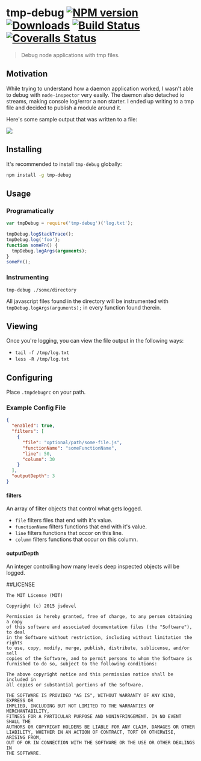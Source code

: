 # tmp-debug [![NPM version][npm-image]][npm-url] [![Downloads][downloads-image]][npm-url] [![Build Status][travis-image]][travis-url] [![Coveralls Status][coveralls-image]][coveralls-url]
> Debug node applications with tmp files.

## Motivation

While trying to understand how a daemon application worked, I wasn't able to debug
with `node-inspector` very easily.  The daemon also detached io streams, making
console log/error a non starter.  I ended up writing to a tmp file and decided to
publish a module around it.

Here's some sample output that was written to a file:

<img src="http://jsdevel.github.io/node-tmp-debug/images/tmp-debug.png">

## Installing

It's recommended to install `tmp-debug` globally:

```bash
npm install -g tmp-debug
```

## Usage

### Programatically

```javascript
var tmpDebug = require('tmp-debug')('log.txt');

tmpDebug.logStackTrace();
tmpDebug.log('foo');
function someFn() {
  tmpDebug.logArgs(arguments);
}
someFn();
```

### Instrumenting

`tmp-debug ./some/directory`

All javascript files found in the directory will be instrumented with
`tmpDebug.logArgs(arguments);` in every function found therein.

## Viewing

Once you're logging, you can view the file output in the following ways:

* `tail -f /tmp/log.txt`
* `less -R /tmp/log.txt`

## Configuring

Place `.tmpdebugrc` on your path.

### Example Config File

```json
{
  "enabled": true,
  "filters": [
    {
      "file": "optional/path/some-file.js",
      "functionName": "someFunctionName",
      "line": 50,
      "column": 30
    }
  ],
  "outputDepth": 3
}
```

#### filters

An array of filter objects that control what gets logged.

* `file` filters files that end with it's value.
* `functionName` filters functions that end with it's value.
* `line` filters functions that occor on this line.
* `column` filters functions that occur on this column.

#### outputDepth

An integer controlling how many levels deep inspected objects will be logged.

##LICENSE
``````
The MIT License (MIT)

Copyright (c) 2015 jsdevel

Permission is hereby granted, free of charge, to any person obtaining a copy
of this software and associated documentation files (the "Software"), to deal
in the Software without restriction, including without limitation the rights
to use, copy, modify, merge, publish, distribute, sublicense, and/or sell
copies of the Software, and to permit persons to whom the Software is
furnished to do so, subject to the following conditions:

The above copyright notice and this permission notice shall be included in
all copies or substantial portions of the Software.

THE SOFTWARE IS PROVIDED "AS IS", WITHOUT WARRANTY OF ANY KIND, EXPRESS OR
IMPLIED, INCLUDING BUT NOT LIMITED TO THE WARRANTIES OF MERCHANTABILITY,
FITNESS FOR A PARTICULAR PURPOSE AND NONINFRINGEMENT. IN NO EVENT SHALL THE
AUTHORS OR COPYRIGHT HOLDERS BE LIABLE FOR ANY CLAIM, DAMAGES OR OTHER
LIABILITY, WHETHER IN AN ACTION OF CONTRACT, TORT OR OTHERWISE, ARISING FROM,
OUT OF OR IN CONNECTION WITH THE SOFTWARE OR THE USE OR OTHER DEALINGS IN
THE SOFTWARE.
``````

[downloads-image]: http://img.shields.io/npm/dm/tmp-debug.svg
[npm-url]: https://npmjs.org/package/tmp-debug
[npm-image]: http://img.shields.io/npm/v/tmp-debug.svg

[travis-url]: https://travis-ci.org/jsdevel/node-tmp-debug
[travis-image]: http://img.shields.io/travis/jsdevel/node-tmp-debug.svg

[coveralls-url]: https://coveralls.io/r/jsdevel/node-tmp-debug
[coveralls-image]: http://img.shields.io/coveralls/jsdevel/node-tmp-debug/master.svg
